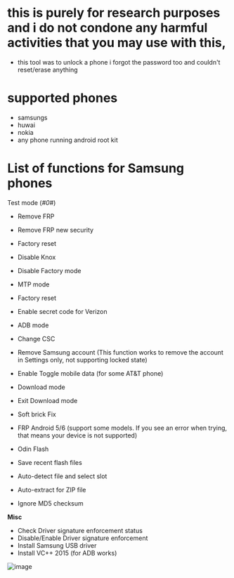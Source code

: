 # this is purely for research purposes and i do not condone any harmful activities that you may use with this,

- this tool was to unlock a phone i forgot the password too and couldn't reset/erase anything


# supported phones 
- samsungs
- huwai
- nokia
- any phone running android root kit



# List of functions for Samsung phones

Test mode (*#0*#)

- Remove FRP
- Remove FRP new security
- Factory reset
- Disable Knox
- Disable Factory mode
- MTP mode

- Factory reset
- Enable secret code for Verizon
- ADB mode

- Change CSC
- Remove Samsung account (This function works to remove the account in Settings only, not supporting locked state)
- Enable Toggle mobile data (for some AT&T phone)
- Download mode

- Exit Download mode
- Soft brick Fix
- FRP Android 5/6 (support some models. If you see an error when trying, that means your device is not supported)
- Odin Flash

- Save recent flash files
- Auto-detect file and select slot
- Auto-extract for ZIP file
- Ignore MD5 checksum

**Misc**

- Check Driver signature enforcement status
- Disable/Enable Driver signature enforcement
- Install Samsung USB driver
- Install VC++ 2015 (for ADB works)




![image](https://user-images.githubusercontent.com/75455555/219976618-917e2f86-33bf-4a06-9a74-8958d4a905c2.png)



